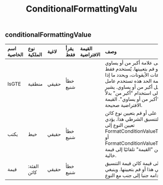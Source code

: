 ﻿---
title: ConditionalFormattingValu
second_title: Aspose.Cells Cloud Documen
type: docs
url: /ar/specification/model/conditionalformattingvalue/
description: "Aspose.Cells مواصفات النموذج السحابي: ConditionalFormattingValue. تعامل بسهولة مع Excel ومستندات جداول البيانات الأخرى التي تحتوي على ميزات مثل الفتح والتوليد والتحرير والتقسيم والدمج والمقارنة والتحويل"
weight: 50
---
## **conditionalFormattingValue**

 

| اسم الخاصية| نوع الملكية| لاغية| يقرأ فقط| القيمة الافتراضية| وصف|
|:- |:- |:- |:- |:- |:- |
| IsGTE| منطقية| حقيقي| خطأ شنيع||احصل على علامة أكبر من أو يساوي أو قم بتعيينها. يُستخدم فقط لمجموعات الأيقونات، ويحدد ما إذا كانت قيمة الحد هذه تستخدم عامل التشغيل أكبر من أو يساوي. يشير "خطأ" إلى استخدام "أكبر من" بدلاً من "أكبر من أو يساوي". القيمة الافتراضية صحيحة.|
| يكتب| خيط| حقيقي| خطأ شنيع|| احصل على أو قم بتعيين نوع كائن قيمة التنسيق الشرطي هذا. يؤدي تعيين النوع إلى FormatConditionValueType.Min أو FormatConditionValueType.Max إلى تعيين "القيمة" تلقائيًا إلى قيمة خالية.|
| قيمة| الفئة: كائن| حقيقي| خطأ شنيع|| احصل على قيمة كائن قيمة التنسيق الشرطي هذا أو قم بتعيينها. وينبغي استخدامه جنبا إلى جنب مع النوع.|


